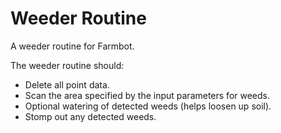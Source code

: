 <h1>Weeder Routine</h1
<p>A weeder routine for Farmbot.</p>
<p>The weeder routine should:</p>
<ul>
	<li>Delete all point data.</li>
	<li>Scan the area specified by the input parameters for weeds.</li>
	<li>Optional watering of detected weeds (helps loosen up soil).</li>
	<li>Stomp out any detected weeds.</li>
</ul>

